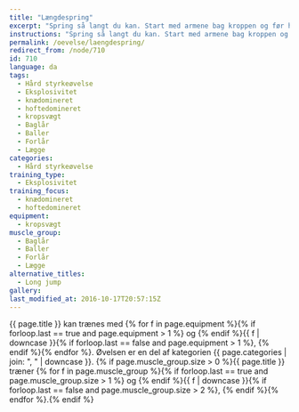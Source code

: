 ```yaml
---
title: "Længdespring"
excerpt: "Spring så langt du kan. Start med armene bag kroppen og før hoften fremad. Sørg for en god landing. "
instructions: "Spring så langt du kan. Start med armene bag kroppen og før hoften fremad. Sørg for en god landing. "
permalink: /oevelse/laengdespring/
redirect_from: /node/710
id: 710
language: da
tags:
  - Hård styrkeøvelse
  - Eksplosivitet
  - knædomineret
  - hoftedomineret
  - kropsvægt
  - Baglår
  - Baller
  - Forlår
  - Lægge
categories:
  - Hård styrkeøvelse
training_type:
  - Eksplosivitet
training_focus:
  - knædomineret
  - hoftedomineret
equipment:
  - kropsvægt
muscle_group:
  - Baglår
  - Baller
  - Forlår
  - Lægge
alternative_titles:
  - Long jump
gallery:
last_modified_at: 2016-10-17T20:57:15Z
---
```


{{ page.title }} kan trænes med {% for f in page.equipment %}{% if forloop.last == true and page.equipment > 1 %} og {% endif %}{{ f | downcase  }}{% if forloop.last == false and page.equipment > 1 %}, {% endif %}{% endfor %}. Øvelsen er en del af kategorien {{ page.categories | join: ", " | downcase }}. {% if page.muscle_group.size > 0 %}{{ page.title }} træner {% for f in page.muscle_group %}{% if forloop.last == true and page.muscle_group.size > 1 %} og {% endif %}{{ f | downcase }}{% if forloop.last == false and page.muscle_group.size > 2 %}, {% endif %}{% endfor %}.{% endif %}
